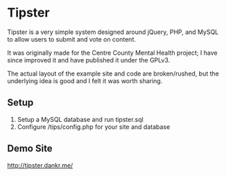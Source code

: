 # Tipster
Tipster is a very simple system designed around jQuery, PHP, and MySQL to allow users to submit and vote on content.

It was originally made for the Centre County Mental Health project; I have since improved it and have published it under the GPLv3.

The actual layout of the example site and code are broken/rushed, but the underlying idea is good and I felt it was worth sharing.

## Setup

1. Setup a MySQL database and run tipster.sql
2. Configure /tips/config.php for your site and database

## Demo Site
http://tipster.dankr.me/
